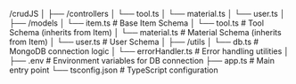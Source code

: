 /crudJS
│
├── /controllers
│   └── tool.ts
│   └── material.ts
│   └── user.ts
│
├── /models
│   └── item.ts        # Base Item Schema
│   └── tool.ts        # Tool Schema (inherits from Item)
│   └── material.ts    # Material Schema (inherits from Item)
│   └── user.ts        # User Schema
│
├── /utils
│   └── db.ts          # MongoDB connection logic
│   └── errorHandler.ts # Error handling utilities
│
├── .env               # Environment variables for DB connection
├── app.ts             # Main entry point
└── tsconfig.json      # TypeScript configuration